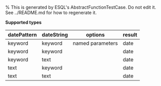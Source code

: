 % This is generated by ESQL's AbstractFunctionTestCase. Do not edit it. See ../README.md for how to regenerate it.

**Supported types**

| datePattern | dateString | options | result |
| --- | --- | --- | --- |
| keyword | keyword | named parameters | date |
| keyword | keyword | | date |
| keyword | text | | date |
| text | keyword | | date |
| text | text | | date |

